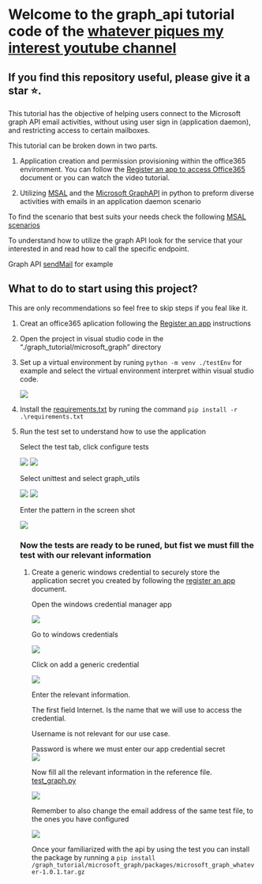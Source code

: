 #   Welcome to the graph_api tutorial code of the [whatever piques my interest youtube channel](https://www.youtube.com/channel/UCgoux3jJpq1EDknYbkzfvuw)

## If you find this repository useful, please give it a star ⭐.

This tutorial has the objective of helping users connect to the Microsoft graph API email activities, without using user sign in (application daemon), and restricting access to certain mailboxes.

This tutorial can be broken down in two parts. 

1.  Application creation and permission provisioning within the office365 environment.
You can follow the [Register an app to access Office365](./Register%20an%20app%20to%20access%20Office365.pdf) document or you can watch the video tutorial.

2.  Utilizing [MSAL](https://learn.microsoft.com/en-us/azure/active-directory/develop/msal-overview) and the [Microsoft GraphAPI](https://learn.microsoft.com/en-us/graph/use-the-api) in python to preform diverse activities with emails in an application daemon scenario

To find the scenario that best suits your needs check the following [MSAL scenarios](https://msal-python.readthedocs.io/en/latest/)

To understand how to utilize the graph API look for the service that your interested in and read how to call the specific endpoint.

Graph API [sendMail](https://learn.microsoft.com/en-us/graph/api/user-sendmail?view=graph-rest-1.0&tabs=http) for example 


##  What to do to start using this project?

This are only recommendations so feel free to skip steps if you feal like it.

1.  Creat an office365 aplication following the [Register an app](./Register%20an%20app%20to%20access%20Office365.pdf) instructions

2.  Open the project in visual studio code in the “./graph_tutorial/microsoft_graph” directory

3.  Set up a virtual environment by runing `python -m venv ./testEnv` for example and select the virtual environment interpret within visual studio code.  

    ![](./img/venv.jpg)

4. Install the [requirements.txt](./microsoft_graph/requirements.txt) by runing the command `pip install -r .\requirements.txt`

5. Run the test set to understand how to use the application
    
    Select the test tab, click configure tests

    ![](./img/test_tab.jpg)
    ![](./img/configure_test.jpg)
    
    Select unittest and select graph_utils

    ![](./img/unittest.jpg)
    ![](./img/graph_utils.jpg)


    Enter the pattern in the screen shot
    
    ![](./img/test_patter.jpg)


    ### Now the tests are ready to be runed, but fist we must fill the test with our relevant information

    1.  Create a generic windows credential to securely store the application secret you created by following the [register an app](./Register%20an%20app%20to%20access%20Office365.pdf) document.

        Open the windows credential manager app

        ![](./img/credential_manager.jpg)

        Go to windows credentials

        ![](./img/windows_credential.jpg)

        Click on add a generic credential

        ![](./img/windwos_generic_credential.jpg)

        Enter the relevant information. 

        The first field Internet. Is the name that we will use to access the credential.
        
        Username is not relevant for our use case.
        
        Password is where we must enter our app credential secret  
        ![](./img/create_a_credential.jpg)

        Now fill all the relevant information in the reference file. [test_graph.py](./microsoft_graph/graph_utils/test/test_graph.py)

        ![](./img/credential_file.jpg)

        Remember to also change the email address of the same test file, to the ones you have configured

        ![](./img/email_addresses.jpg)

        Once your familiarized with the api by using the test you can install the package by running a `pip install /graph_tutorial/microsoft_graph/packages/microsoft_graph_whatever-1.0.1.tar.gz`
